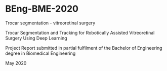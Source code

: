 # BEng-BME-2020
Trocar segmentation - vitreoretinal surgery 

Trocar Segmentation and Tracking for Robotically Assisted Vitreoretinal Surgery Using Deep Learning


Project Report submitted in partial fulfilment of the
Bachelor of Engineering degree in Biomedical Engineering

May 2020
